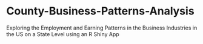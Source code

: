 # County-Business-Patterns-Analysis
Exploring the Employment and Earning Patterns in the Business Industries in the US on a State Level using an R Shiny App

